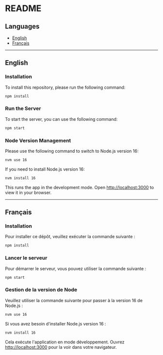 # README

## Languages
- [English](#English)
- [Français](#Français)

---

## English

### Installation
To install this repository, please run the following command:

```bash
npm install
```

### Run the Server
To start the server, you can use the following command:
```bash
npm start
```

### Node Version Management
Please use the following command to switch to Node.js version 16:
```bash
nvm use 16
```

If you need to install Node.js version 16:
```bash
nvm install 16
```

This runs the app in the development mode. Open [http://localhost:3000](http://localhost:3000) to view it in your browser.

---

## Français

### Installation
Pour installer ce dépôt, veuillez exécuter la commande suivante :
```bash
npm install
```

### Lancer le serveur
Pour démarrer le serveur, vous pouvez utiliser la commande suivante :
```bash
npm start
```

### Gestion de la version de Node
Veuillez utiliser la commande suivante pour passer à la version 16 de Node.js :
```bash
nvm use 16
```


Si vous avez besoin d'installer Node.js version 16 :
```bash
nvm install 16
```


Cela exécute l'application en mode développement. Ouvrez [http://localhost:3000](http://localhost:3000) pour la voir dans votre navigateur.